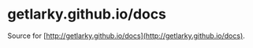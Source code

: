 # getlarky.github.io/docs

Source for [http://getlarky.github.io/docs](http://getlarky.github.io/docs).